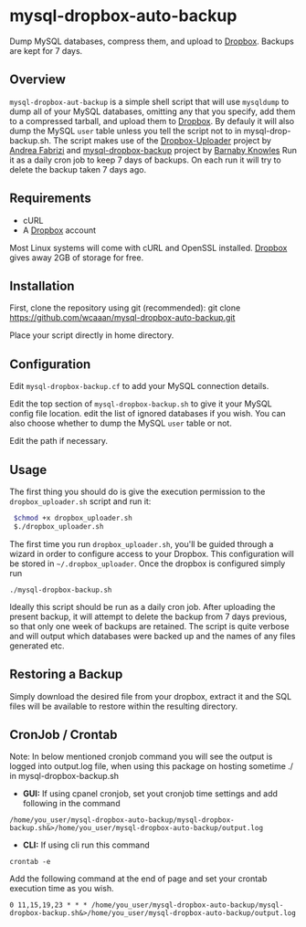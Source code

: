 # mysql-dropbox-auto-backup

Dump MySQL databases, compress them, and upload to [Dropbox]. Backups are kept for 7 days.

## Overview

`mysql-dropbox-aut-backup` is a simple shell script that will use `mysqldump` to dump all of your MySQL databases, omitting any that you specify, add them to a compressed tarball, and upload them to [Dropbox]. By defauly it will also dump the MySQL `user` table unless you tell the script not to in mysql-drop-backup.sh. The script makes use of the [Dropbox-Uploader] project by [Andrea Fabrizi] and [mysql-dropbox-backup] project by [Barnaby Knowles] Run it as a daily cron job to keep 7 days of backups. On each run it will try to delete the backup taken 7 days ago.

## Requirements

* cURL
* A [Dropbox] account

Most Linux systems will come with cURL and OpenSSL installed. [Dropbox] gives away 2GB of storage for free.

## Installation

First, clone the repository using git (recommended):
  git clone https://github.com/wcaaan/mysql-dropbox-auto-backup.git

Place your script directly in home directory.

## Configuration

Edit `mysql-dropbox-backup.cf` to add your MySQL connection details.

Edit the top section of `mysql-dropbox-backup.sh` to give it your MySQL config file location. edit the list of ignored databases if you wish. You can also choose whether to dump the MySQL `user` table or not.

Edit the path if necessary.

## Usage

The first thing you should do is give the execution permission to the `dropbox_uploader.sh` script and run it:

```bash
 $chmod +x dropbox_uploader.sh
 $./dropbox_uploader.sh
```

The first time you run `dropbox_uploader.sh`, you'll be guided through a wizard in order to configure access to your Dropbox. This configuration will be stored in `~/.dropbox_uploader`. Once the dropbox is configured simply run 

```
./mysql-dropbox-backup.sh
```


Ideally this script should be run as a daily cron job. After uploading the present backup, it will attempt to delete the backup from 7 days previous, so that only one week of backups are retained. The script is quite verbose and will output which databases were backed up and the names of any files generated etc.

## Restoring a Backup

Simply download the desired file from your dropbox, extract it and the SQL files will be available to restore within the resulting directory.

## CronJob / Crontab

Note: In below mentioned cronjob command you will see the output is logged into output.log file, when using this package on hosting sometime ./ in mysql-dropbox-backup.sh

* **GUI:** If using cpanel cronjob, set yout cronjob time settings and add following in the command

```
/home/you_user/mysql-dropbox-auto-backup/mysql-dropbox-backup.sh&>/home/you_user/mysql-dropbox-auto-backup/output.log
```

* **CLI:** If using cli run this command 
```
crontab -e 
```
Add the following command at the end of page and set your crontab execution time as you wish.
```
0 11,15,19,23 * * * /home/you_user/mysql-dropbox-auto-backup/mysql-dropbox-backup.sh&>/home/you_user/mysql-dropbox-auto-backup/output.log
```

   [Dropbox]: <https://www.dropbox.com>
   [Dropbox-Uploader]: <https://github.com/andreafabrizi/Dropbox-Uploader>
   [Andrea Fabrizi]: <https://github.com/andreafabrizi>
   [mysql-dropbox-backup]: <https://github.com/barns101/mysql-dropbox-backup>
   [Barnaby Knowles]: <https://github.com/barns101>
